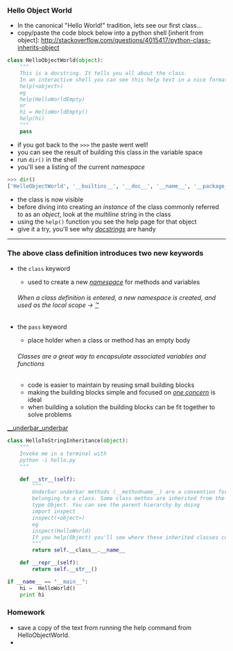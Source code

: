 ### Hello Object World
* In the canonical "Hello World!" tradition, lets see our first class...
* copy/paste the code block below into a python shell
[inherit from object]: http://stackoverflow.com/questions/4015417/python-class-inherits-object

```python
class HelloObjectWorld(object):
    """
    This is a docstring. It tells you all about the class.
    In an interactive shell you can see this help text in a nice format by doing
    help(<object>)
    eg
    help(HelloWorldEmpty)
    or
    hi = HelloWorldEmpty()
    help(hi)
    """
    pass
```

* if you got back to the `>>>` the paste went well!
* you can see the result of building this class in the variable space
* run `dir()` in the shell
* you'll see a listing of the current *namespace*

```python
>>> dir()
['HelloObjectWorld', '__builtins__', '__doc__', '__name__', '__package__']
```

* the class is now visible
* before diving into creating an *instance* of the class commonly referred to as an *object*, look at the *multiline* string in the class
* using the `help()` function you see the help page for that object
* give it a try, you'll see why [*docstrings*](https://www.python.org/dev/peps/pep-0257/#what-is-a-docstring) are handy

---

### The above class definition introduces two new keywords
* the `class` keyword
    * used to create a new [*namespace*](https://docs.python.org/2/tutorial/classes.html#python-scopes-and-namespaces) for methods and variables

    ###### When a class definition is entered, a new namespace is created, and used as the local scope -> [:tm:](https://docs.python.org/2/tutorial/classes.html#class-definition-syntax)
* the `pass` keyword
    * place holder when a class or method has an empty body

    ###### Classes are a great way to *encapsulate* associated variables and functions
    * code is easier to maintain by reusing small building blocks
    * making the building blocks simple and focused on [*one concern*](https://blog.8thlight.com/uncle-bob/2014/05/08/SingleReponsibilityPrinciple.html) is ideal
    * when building a solution the building blocks can be fit together to solve problems

[ __underbar_underbar ](https://docs.python.org/2/tutorial/classes.html#private-variables-and-class-local-references)

```python
class HelloToStringInheritance(object):
    """
    Invoke me in a terminal with
    python -i hello.py
    """

    def __str__(self):
        """
        Underbar underbar methods (__methodname__) are a convention for methods
        belonging to a class. Some class methos are inherited from the parent
        type Object. You can see the parent hierarchy by doing
        import inspect
        inspect(<object>)
        eg
        inspect(HelloWorld)
        If you help(Object) you'll see where these inherited classes come from.
        """
        return self.__class__.__name__

    def __repr__(self):
        return self.__str__()

if __name__ == "__main__":
    hi =  HelloWorld()
    print hi
```


### Homework
* save a copy of the text from running the help command from HelloObjectWorld.
* 
